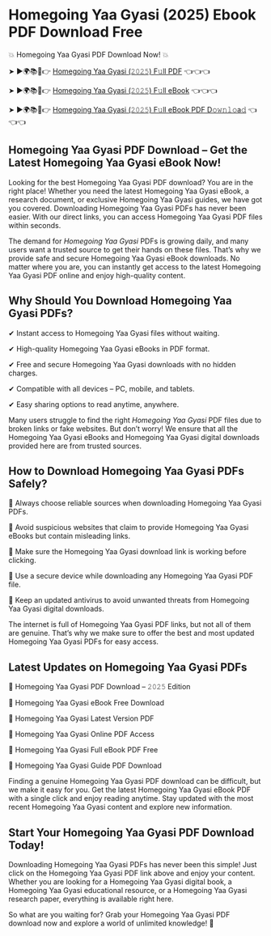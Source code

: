# Homegoing Yaa Gyasi (2025) Ebook PDF Download Free

💥 Homegoing Yaa Gyasi PDF Download Now! 💥

➤ ►🌍📚📱👉 [Homegoing Yaa Gyasi (𝟸𝟶𝟸𝟻) F𝚞ll PDF](https://getpdf.xyz/homegoing-yaa-gyasi) 👈👈👈


➤ ►🌍📚📱👉 [Homegoing Yaa Gyasi (𝟸𝟶𝟸𝟻) F𝚞ll eBook](https://getpdf.xyz/homegoing-yaa-gyasi) 👈👈👈


➤ ►🌍📚📱👉 [Homegoing Yaa Gyasi (𝟸𝟶𝟸𝟻) F𝚞ll eBook PDF D𝚘𝚠𝚗𝚕𝚘a𝚍](https://getpdf.xyz/homegoing-yaa-gyasi) 👈👈👈


## Homegoing Yaa Gyasi PDF Download – Get the Latest Homegoing Yaa Gyasi eBook Now!

Looking for the best Homegoing Yaa Gyasi PDF download? You are in the right place! Whether you need the latest Homegoing Yaa Gyasi eBook, a research document, or exclusive Homegoing Yaa Gyasi guides, we have got you covered. Downloading Homegoing Yaa Gyasi PDFs has never been easier. With our direct links, you can access Homegoing Yaa Gyasi PDF files within seconds.

The demand for *Homegoing Yaa Gyasi* PDFs is growing daily, and many users want a trusted source to get their hands on these files. That’s why we provide safe and secure Homegoing Yaa Gyasi eBook downloads. No matter where you are, you can instantly get access to the latest Homegoing Yaa Gyasi PDF online and enjoy high-quality content.

## Why Should You Download Homegoing Yaa Gyasi PDFs?

✔ Instant access to Homegoing Yaa Gyasi files without waiting.

✔ High-quality Homegoing Yaa Gyasi eBooks in PDF format.

✔ Free and secure Homegoing Yaa Gyasi downloads with no hidden charges.

✔ Compatible with all devices – PC, mobile, and tablets.

✔ Easy sharing options to read anytime, anywhere.

Many users struggle to find the right *Homegoing Yaa Gyasi* PDF files due to broken links or fake websites. But don’t worry! We ensure that all the Homegoing Yaa Gyasi eBooks and Homegoing Yaa Gyasi digital downloads provided here are from trusted sources.

## How to Download Homegoing Yaa Gyasi PDFs Safely?

📌 Always choose reliable sources when downloading Homegoing Yaa Gyasi PDFs.

📌 Avoid suspicious websites that claim to provide Homegoing Yaa Gyasi eBooks but contain misleading links.

📌 Make sure the Homegoing Yaa Gyasi download link is working before clicking.

📌 Use a secure device while downloading any Homegoing Yaa Gyasi PDF file.

📌 Keep an updated antivirus to avoid unwanted threats from Homegoing Yaa Gyasi digital downloads.

The internet is full of Homegoing Yaa Gyasi PDF links, but not all of them are genuine. That’s why we make sure to offer the best and most updated Homegoing Yaa Gyasi PDFs for easy access.

## Latest Updates on Homegoing Yaa Gyasi PDFs

🔹 Homegoing Yaa Gyasi PDF Download – 𝟸𝟶𝟸𝟻 Edition

🔹 Homegoing Yaa Gyasi eBook Free Download

🔹 Homegoing Yaa Gyasi Latest Version PDF

🔹 Homegoing Yaa Gyasi Online PDF Access

🔹 Homegoing Yaa Gyasi Full eBook PDF Free

🔹 Homegoing Yaa Gyasi Guide PDF Download

Finding a genuine Homegoing Yaa Gyasi PDF download can be difficult, but we make it easy for you. Get the latest Homegoing Yaa Gyasi eBook PDF with a single click and enjoy reading anytime. Stay updated with the most recent Homegoing Yaa Gyasi content and explore new information.

## Start Your Homegoing Yaa Gyasi PDF Download Today!

Downloading Homegoing Yaa Gyasi PDFs has never been this simple! Just click on the Homegoing Yaa Gyasi PDF link above and enjoy your content. Whether you are looking for a Homegoing Yaa Gyasi digital book, a Homegoing Yaa Gyasi educational resource, or a Homegoing Yaa Gyasi research paper, everything is available right here.

So what are you waiting for? Grab your Homegoing Yaa Gyasi PDF download now and explore a world of unlimited knowledge! 🚀